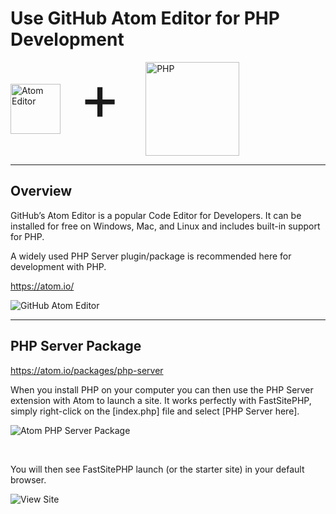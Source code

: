 # Use GitHub Atom Editor for PHP Development
<style>
    .logo-images { display:inline-flex; flex-direction:column; }
    .logo-images img { display:inline; width:150px; height:150px; }
    .logo-images img[alt='Atom Editor'] { height:80px; width:80px; margin-top:35px; margin-right:30px; }
    .logo-images span { font-size:100px; margin-right: 40px; margin-top: -5px; }
    @media (min-width:500px) {
        .logo-images { flex-direction:row; }
    }
</style>
<div class="logo-images">
    <img src="../../img/logos/atom.png" alt="Atom Editor">
    <span>+</span>
    <img src="../../img/logos/php.svg" alt="PHP">
</div>

---
## Overview
GitHub’s Atom Editor is a popular Code Editor for Developers. It can be installed for free on Windows, Mac, and Linux and includes built-in support for PHP.

A widely used PHP Server plugin/package is recommended here for development with PHP.

https://atom.io/

![GitHub Atom Editor](https://dydn9njgevbmp.cloudfront.net/img/docs/edit_with_atom/0_Atom_Editor.png)

---
## PHP Server Package

https://atom.io/packages/php-server

When you install PHP on your computer you can then use the PHP Server extension with Atom to launch a site. It works perfectly with FastSitePHP, simply right-click on the [index.php] file and select [PHP Server here].

![Atom PHP Server Package](https://dydn9njgevbmp.cloudfront.net/img/docs/edit_with_atom/1_Run_PHP_Server.png)

&nbsp;

You will then see FastSitePHP launch (or the starter site) in your default browser.

![View Site](https://dydn9njgevbmp.cloudfront.net/img/docs/edit_with_atom/2_View_Site.png)
